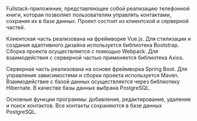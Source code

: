 Fullstack-приложение, представляющее собой реализацию телефонной книги, которая позволяет пользователям управлять контактами, сохраняя их в базе данных. Проект состоит из клиентской и серверной частей.

Клиентская часть реализована на фреймворке Vue.js. Для стилизации и создания адаптивного дизайна используется библиотека Bootstrap. Сборка проекта осуществляется с помощью Webpack. Для взаимодействия с серверной частью применяется библиотека Axios.

Серверная часть реализована на основе фреймворка Spring Boot. Для управления зависимостями и сборки проекта используется Maven. Взаимодействие с базой данных осуществляется через библиотеку Hibernate. В качестве базы данных выбрана PostgreSQL.

Основные функции программы: добавление, редактирование, удаление и поиск контактов. Все контакты сохраняются в базе данных PostgreSQL.
